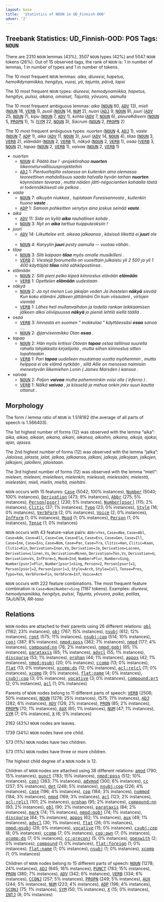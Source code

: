 ```yaml
---
layout: base
title:  'Statistics of NOUN in UD_Finnish-OOD'
udver: '2'
---
```


## Treebank Statistics: UD_Finnish-OOD: POS Tags: `NOUN`

There are 2310 `NOUN` lemmas (43%), 3507 `NOUN` types (42%) and 5047 `NOUN` tokens (26%).
Out of 15 observed tags, the rank of `NOUN` is: 1 in number of lemmas, 1 in number of types and 1 in number of tokens.

The 10 most frequent `NOUN` lemmas: <em>aika, diureesi, hapetus, hemo#dynamiikka, hengitys, vuosi, yö, tajunta, päivä, lapsi</em>

The 10 most frequent `NOUN` types:  <em>diureesi, hemodynamiikka, hapetus, hengitys, pulssi, aikana, omaiset, Tajunta, yövuoro, aamulla</em>

The 10 most frequent ambiguous lemmas: <em>aika</em> (<tt><a href="fi_ood-pos-NOUN.html">NOUN</a></tt> 60, <tt><a href="fi_ood-pos-ADV.html">ADV</a></tt> 13), <em>mieli</em> (<tt><a href="fi_ood-pos-NOUN.html">NOUN</a></tt> 18, <tt><a href="fi_ood-pos-VERB.html">VERB</a></tt> 1), <em>puoli</em> (<tt><a href="fi_ood-pos-NOUN.html">NOUN</a></tt> 14, <tt><a href="fi_ood-pos-NUM.html">NUM</a></tt> 2), <em>nuori</em> (<tt><a href="fi_ood-pos-ADJ.html">ADJ</a></tt> 9, <tt><a href="fi_ood-pos-NOUN.html">NOUN</a></tt> 9), <em>juuri</em> (<tt><a href="fi_ood-pos-ADV.html">ADV</a></tt> 25, <tt><a href="fi_ood-pos-NOUN.html">NOUN</a></tt> 7), <em>kipu</em> (<tt><a href="fi_ood-pos-NOUN.html">NOUN</a></tt> 7, <tt><a href="fi_ood-pos-ADV.html">ADV</a></tt> 1), <em>kohta</em> (<tt><a href="fi_ood-pos-ADV.html">ADV</a></tt> 7, <tt><a href="fi_ood-pos-NOUN.html">NOUN</a></tt> 6), <em>pleura#dreeni</em> (<tt><a href="fi_ood-pos-NOUN.html">NOUN</a></tt> 5, <tt><a href="fi_ood-pos-PROPN.html">PROPN</a></tt> 1), <em>%</em> (<tt><a href="fi_ood-pos-SYM.html">SYM</a></tt> 22, <tt><a href="fi_ood-pos-NOUN.html">NOUN</a></tt> 3), <em>Sacrum</em> (<tt><a href="fi_ood-pos-NOUN.html">NOUN</a></tt> 2, <tt><a href="fi_ood-pos-PROPN.html">PROPN</a></tt> 2)

The 10 most frequent ambiguous types:  <em>nuorten</em> (<tt><a href="fi_ood-pos-NOUN.html">NOUN</a></tt> 4, <tt><a href="fi_ood-pos-ADJ.html">ADJ</a></tt> 1), <em>vaste</em> (<tt><a href="fi_ood-pos-NOUN.html">NOUN</a></tt> 7, <tt><a href="fi_ood-pos-ADP.html">ADP</a></tt> 1), <em>aika</em> (<tt><a href="fi_ood-pos-ADV.html">ADV</a></tt> 11, <tt><a href="fi_ood-pos-NOUN.html">NOUN</a></tt> 3), <em>juuri</em> (<tt><a href="fi_ood-pos-ADV.html">ADV</a></tt> 14, <tt><a href="fi_ood-pos-NOUN.html">NOUN</a></tt> 4), <em>tilaa</em> (<tt><a href="fi_ood-pos-NOUN.html">NOUN</a></tt> 3, <tt><a href="fi_ood-pos-VERB.html">VERB</a></tt> 2), <em>elämään</em> (<tt><a href="fi_ood-pos-NOUN.html">NOUN</a></tt> 2, <tt><a href="fi_ood-pos-VERB.html">VERB</a></tt> 1), <em>näkyä</em> (<tt><a href="fi_ood-pos-NOUN.html">NOUN</a></tt> 2, <tt><a href="fi_ood-pos-VERB.html">VERB</a></tt> 1), <em>osaa</em> (<tt><a href="fi_ood-pos-VERB.html">VERB</a></tt> 3, <tt><a href="fi_ood-pos-NOUN.html">NOUN</a></tt> 2), <em>tapaa</em> (<tt><a href="fi_ood-pos-NOUN.html">NOUN</a></tt> 2, <tt><a href="fi_ood-pos-VERB.html">VERB</a></tt> 1), <em>vaivaa</em> (<tt><a href="fi_ood-pos-NOUN.html">NOUN</a></tt> 2, <tt><a href="fi_ood-pos-VERB.html">VERB</a></tt> 1)


* <em>nuorten</em>
  * <tt><a href="fi_ood-pos-NOUN.html">NOUN</a></tt> 4: <em>Päätä itse ! -projektirahaa <b>nuorten</b> liikenneturvallisuusprojekteihin</em>
  * <tt><a href="fi_ood-pos-ADJ.html">ADJ</a></tt> 1: <em>Pientuottajilta ostaessa on kuitenkin aina olemassa teoreettinen mahdollisuus saada halvalla hyvän tarhan <b>nuorten</b> köynnösten tavaraa , mutta näiden jätti-négociantien kohdalla tästä ei todennäköisesti ole pelkoa .</em>
* <em>vaste</em>
  * <tt><a href="fi_ood-pos-NOUN.html">NOUN</a></tt> 7: <em>alkuyön niukkaa , tuplataan Furesisannosta , kuitenkin huono <b>vaste</b> .</em>
  * <tt><a href="fi_ood-pos-ADP.html">ADP</a></tt> 1: <em>Samoin pohkeitten venytys aina joskus seinää <b>vaste</b> .</em>
* <em>aika</em>
  * <tt><a href="fi_ood-pos-ADV.html">ADV</a></tt> 11: <em>Side on kyllä <b>aika</b> rauhallinen kohde .</em>
  * <tt><a href="fi_ood-pos-NOUN.html">NOUN</a></tt> 3: <em>Nyt on <b>aika</b> tarttua huipputeoksiin !</em>
* <em>juuri</em>
  * <tt><a href="fi_ood-pos-ADV.html">ADV</a></tt> 14: <em>Liikuttelee erit. oikeaa jalkaansa , käsissä liikettä ei <b>juuri</b> ole .</em>
  * <tt><a href="fi_ood-pos-NOUN.html">NOUN</a></tt> 4: <em>Kanyylin <b>juuri</b> pesty aamulla -- vuotaa vähän .</em>
* <em>tilaa</em>
  * <tt><a href="fi_ood-pos-NOUN.html">NOUN</a></tt> 3: <em>Silti kaipaan <b>tilaa</b> myös omalle musiikilleni .</em>
  * <tt><a href="fi_ood-pos-VERB.html">VERB</a></tt> 2: <em>Viestejä foorumeilla on vuosittain julkaistu yli 2 500 ja yli 1 400 käyttäjää <b>tilaa</b> niitä sähköpostiinsa .</em>
* <em>elämään</em>
  * <tt><a href="fi_ood-pos-NOUN.html">NOUN</a></tt> 2: <em>Silti pieni pelko kipeä kiinnostus elävään <b>elämään</b></em>
  * <tt><a href="fi_ood-pos-VERB.html">VERB</a></tt> 1: <em>Opettelen <b>elämään</b> uudestaan</em>
* <em>näkyä</em>
  * <tt><a href="fi_ood-pos-NOUN.html">NOUN</a></tt> 2: <em>Ja nyt menen Luo jakajan veden Ja ihastelen <b>näkyä</b> sievää Kun koko elämäni Jälkeen jättämäni On kuin viisauteni , virtojen viemää</em>
  * <tt><a href="fi_ood-pos-VERB.html">VERB</a></tt> 1: <em>Lähes heti mullanvaihdon ja todella rankan leikkaamisen jälkeen alkoi oliviipuussa <b>näkyä</b> jo pieniä lehtiä siellä täällä .</em>
* <em>osaa</em>
  * <tt><a href="fi_ood-pos-VERB.html">VERB</a></tt> 3: <em>hinnasta en suomen " mokkulaa " käyttäessäsi <b>osaa</b> sanoa ....</em>
  * <tt><a href="fi_ood-pos-NOUN.html">NOUN</a></tt> 2: <em>@jarvisenmikko Otan <b>osaa</b> .</em>
* <em>tapaa</em>
  * <tt><a href="fi_ood-pos-NOUN.html">NOUN</a></tt> 2: <em>Hän myös kritisoi Otavan <b>tapaa</b> ostaa talliinsa suurella rahalla lahjakkaita kirjailijoita , mutta siihen kiinnostus sitten lopahtaakin .</em>
  * <tt><a href="fi_ood-pos-VERB.html">VERB</a></tt> 1: <em>Pari <b>tapaa</b> uudelleen muutamaa vuotta myöhemmin , mutta helppoa ei ole elämä nytkään , sillä Allie on menossa naimisiin menestyvän liikemiehen Lonin ( James Marsden ) kanssa .</em>
* <em>vaivaa</em>
  * <tt><a href="fi_ood-pos-NOUN.html">NOUN</a></tt> 2: <em>Paljon <b>vaivaa</b> mutta pahemminkin voisi olla ( inferno ) .</em>
  * <tt><a href="fi_ood-pos-VERB.html">VERB</a></tt> 1: <em>Nälkä <b>vaivaa</b> , ja kiisseliä ja mehua onkin jnkv suun kautta ottanut .</em>

## Morphology

The form / lemma ratio of `NOUN` is 1.518182 (the average of all parts of speech is 1.566403).

The 1st highest number of forms (12) was observed with the lemma “aika”: <em>aika, aikaa, aikaan, aikana, aikani, aikansa, aikoihin, aikoina, aikoja, ajaksi, ajan, ajassa</em>.

The 2nd highest number of forms (12) was observed with the lemma “jalka”: <em>Jaloissa, jalasta, jalat, jalkaa, jalkaansa, jalkani, jalkoja, jalkojaan, jalkojen, jalkojeni, jaloilleni, jaloistaan</em>.

The 3rd highest number of forms (12) was observed with the lemma “mieli”: <em>mieleen, mieleeni, mielelleen, mielenkin, mielessä, mielessäni, mielestä, mielestäni, mieli, mielin, mieltä, mieltäni</em>.

`NOUN` occurs with 15 features: <tt><a href="fi_ood-feat-Case.html">Case</a></tt> (5042; 100% instances), <tt><a href="fi_ood-feat-Number.html">Number</a></tt> (5040; 100% instances), <tt><a href="fi_ood-feat-Derivation.html">Derivation</a></tt> (473; 9% instances), <tt><a href="fi_ood-feat-Abbr.html">Abbr</a></tt> (275; 5% instances), <tt><a href="fi_ood-feat-Person-psor.html">Person[psor]</a></tt> (230; 5% instances), <tt><a href="fi_ood-feat-Number-psor.html">Number[psor]</a></tt> (115; 2% instances), <tt><a href="fi_ood-feat-Clitic.html">Clitic</a></tt> (37; 1% instances), <tt><a href="fi_ood-feat-Typo.html">Typo</a></tt> (23; 0% instances), <tt><a href="fi_ood-feat-Style.html">Style</a></tt> (16; 0% instances), <tt><a href="fi_ood-feat-VerbForm.html">VerbForm</a></tt> (2; 0% instances), <tt><a href="fi_ood-feat-Voice.html">Voice</a></tt> (2; 0% instances), <tt><a href="fi_ood-feat-InfForm.html">InfForm</a></tt> (1; 0% instances), <tt><a href="fi_ood-feat-Mood.html">Mood</a></tt> (1; 0% instances), <tt><a href="fi_ood-feat-Person.html">Person</a></tt> (1; 0% instances), <tt><a href="fi_ood-feat-Tense.html">Tense</a></tt> (1; 0% instances)

`NOUN` occurs with 43 feature-value pairs: `Abbr=Yes`, `Case=Abe`, `Case=Abl`, `Case=Ade`, `Case=All`, `Case=Com`, `Case=Ela`, `Case=Ess`, `Case=Gen`, `Case=Ill`, `Case=Ine`, `Case=Ins`, `Case=Nom`, `Case=Par`, `Case=Tra`, `Clitic=Han`, `Clitic=Kaan`, `Clitic=Kin`, `Derivation=Inen,Vs`, `Derivation=Ja`, `Derivation=Lainen`, `Derivation=Llinen,Vs`, `Derivation=Minen`, `Derivation=Ton,Vs`, `Derivation=U`, `Derivation=Vs`, `InfForm=1`, `Mood=Ind`, `Number=Plur`, `Number=Sing`, `Number[psor]=Plur`, `Number[psor]=Sing`, `Person=2`, `Person[psor]=1`, `Person[psor]=2`, `Person[psor]=3`, `Style=Arch`, `Style=Coll`, `Tense=Pres`, `Typo=Yes`, `VerbForm=Fin`, `VerbForm=Inf`, `Voice=Act`

`NOUN` occurs with 222 feature combinations.
The most frequent feature combination is `Case=Nom|Number=Sing` (1167 tokens).
Examples: <em>diureesi, hemodynamiikka, hengitys, pulssi, Tajunta, yövuoro, poika, potilas, TAJUNTA, RR-taso</em>


## Relations

`NOUN` nodes are attached to their parents using 26 different relations: <tt><a href="fi_ood-dep-obl.html">obl</a></tt> (1162; 23% instances), <tt><a href="fi_ood-dep-obj.html">obj</a></tt> (767; 15% instances), <tt><a href="fi_ood-dep-nsubj.html">nsubj</a></tt> (612; 12% instances), <tt><a href="fi_ood-dep-root.html">root</a></tt> (575; 11% instances), <tt><a href="fi_ood-dep-nsubj-cop.html">nsubj:cop</a></tt> (514; 10% instances), <tt><a href="fi_ood-dep-conj.html">conj</a></tt> (387; 8% instances), <tt><a href="fi_ood-dep-nmod-poss.html">nmod:poss</a></tt> (362; 7% instances), <tt><a href="fi_ood-dep-nmod.html">nmod</a></tt> (177; 4% instances), <tt><a href="fi_ood-dep-compound-nn.html">compound:nn</a></tt> (76; 2% instances), <tt><a href="fi_ood-dep-nmod-gobj.html">nmod:gobj</a></tt> (65; 1% instances), <tt><a href="fi_ood-dep-parataxis.html">parataxis</a></tt> (65; 1% instances), <tt><a href="fi_ood-dep-advcl.html">advcl</a></tt> (55; 1% instances), <tt><a href="fi_ood-dep-discourse.html">discourse</a></tt> (53; 1% instances), <tt><a href="fi_ood-dep-orphan.html">orphan</a></tt> (44; 1% instances), <tt><a href="fi_ood-dep-appos.html">appos</a></tt> (42; 1% instances), <tt><a href="fi_ood-dep-nmod-gsubj.html">nmod:gsubj</a></tt> (20; 0% instances), <tt><a href="fi_ood-dep-ccomp.html">ccomp</a></tt> (13; 0% instances), <tt><a href="fi_ood-dep-flat.html">flat</a></tt> (13; 0% instances), <tt><a href="fi_ood-dep-xcomp-ds.html">xcomp:ds</a></tt> (12; 0% instances), <tt><a href="fi_ood-dep-acl-relcl.html">acl:relcl</a></tt> (11; 0% instances), <tt><a href="fi_ood-dep-xcomp.html">xcomp</a></tt> (9; 0% instances), <tt><a href="fi_ood-dep-flat-name.html">flat:name</a></tt> (4; 0% instances), <tt><a href="fi_ood-dep-csubj-cop.html">csubj:cop</a></tt> (3; 0% instances), <tt><a href="fi_ood-dep-vocative.html">vocative</a></tt> (3; 0% instances), <tt><a href="fi_ood-dep-compound-prt.html">compound:prt</a></tt> (2; 0% instances), <tt><a href="fi_ood-dep-acl.html">acl</a></tt> (1; 0% instances)

Parents of `NOUN` nodes belong to 11 different parts of speech: <tt><a href="fi_ood-pos-VERB.html">VERB</a></tt> (2506; 50% instances), <tt><a href="fi_ood-pos-NOUN.html">NOUN</a></tt> (1278; 25% instances),  (575; 11% instances), <tt><a href="fi_ood-pos-ADJ.html">ADJ</a></tt> (282; 6% instances), <tt><a href="fi_ood-pos-ADV.html">ADV</a></tt> (126; 2% instances), <tt><a href="fi_ood-pos-PRON.html">PRON</a></tt> (85; 2% instances), <tt><a href="fi_ood-pos-PROPN.html">PROPN</a></tt> (70; 1% instances), <tt><a href="fi_ood-pos-AUX.html">AUX</a></tt> (65; 1% instances), <tt><a href="fi_ood-pos-NUM.html">NUM</a></tt> (47; 1% instances), <tt><a href="fi_ood-pos-SYM.html">SYM</a></tt> (7; 0% instances), <tt><a href="fi_ood-pos-X.html">X</a></tt> (6; 0% instances)

2162 (43%) `NOUN` nodes are leaves.

1739 (34%) `NOUN` nodes have one child.

573 (11%) `NOUN` nodes have two children.

573 (11%) `NOUN` nodes have three or more children.

The highest child degree of a `NOUN` node is 12.

Children of `NOUN` nodes are attached using 38 different relations: <tt><a href="fi_ood-dep-amod.html">amod</a></tt> (790; 15% instances), <tt><a href="fi_ood-dep-punct.html">punct</a></tt> (783; 15% instances), <tt><a href="fi_ood-dep-nmod-poss.html">nmod:poss</a></tt> (512; 10% instances), <tt><a href="fi_ood-dep-conj.html">conj</a></tt> (383; 7% instances), <tt><a href="fi_ood-dep-advmod.html">advmod</a></tt> (300; 6% instances), <tt><a href="fi_ood-dep-cc.html">cc</a></tt> (257; 5% instances), <tt><a href="fi_ood-dep-det.html">det</a></tt> (248; 5% instances), <tt><a href="fi_ood-dep-nsubj-cop.html">nsubj:cop</a></tt> (226; 4% instances), <tt><a href="fi_ood-dep-case.html">case</a></tt> (196; 4% instances), <tt><a href="fi_ood-dep-cop.html">cop</a></tt> (184; 3% instances), <tt><a href="fi_ood-dep-nummod.html">nummod</a></tt> (184; 3% instances), <tt><a href="fi_ood-dep-nmod.html">nmod</a></tt> (169; 3% instances), <tt><a href="fi_ood-dep-acl.html">acl</a></tt> (123; 2% instances), <tt><a href="fi_ood-dep-acl-relcl.html">acl:relcl</a></tt> (101; 2% instances), <tt><a href="fi_ood-dep-orphan.html">orphan</a></tt> (95; 2% instances), <tt><a href="fi_ood-dep-compound-nn.html">compound:nn</a></tt> (93; 2% instances), <tt><a href="fi_ood-dep-obl.html">obl</a></tt> (90; 2% instances), <tt><a href="fi_ood-dep-parataxis.html">parataxis</a></tt> (84; 2% instances), <tt><a href="fi_ood-dep-mark.html">mark</a></tt> (74; 1% instances), <tt><a href="fi_ood-dep-nmod-gobj.html">nmod:gobj</a></tt> (74; 1% instances), <tt><a href="fi_ood-dep-discourse.html">discourse</a></tt> (64; 1% instances), <tt><a href="fi_ood-dep-appos.html">appos</a></tt> (62; 1% instances), <tt><a href="fi_ood-dep-aux.html">aux</a></tt> (49; 1% instances), <tt><a href="fi_ood-dep-advcl.html">advcl</a></tt> (30; 1% instances), <tt><a href="fi_ood-dep-flat.html">flat</a></tt> (26; 0% instances), <tt><a href="fi_ood-dep-nmod-gsubj.html">nmod:gsubj</a></tt> (26; 0% instances), <tt><a href="fi_ood-dep-vocative.html">vocative</a></tt> (15; 0% instances), <tt><a href="fi_ood-dep-csubj-cop.html">csubj:cop</a></tt> (8; 0% instances), <tt><a href="fi_ood-dep-ccomp.html">ccomp</a></tt> (7; 0% instances), <tt><a href="fi_ood-dep-cop-own.html">cop:own</a></tt> (7; 0% instances), <tt><a href="fi_ood-dep-xcomp-ds.html">xcomp:ds</a></tt> (7; 0% instances), <tt><a href="fi_ood-dep-cc-preconj.html">cc:preconj</a></tt> (5; 0% instances), <tt><a href="fi_ood-dep-goeswith.html">goeswith</a></tt> (2; 0% instances), <tt><a href="fi_ood-dep-compound.html">compound</a></tt> (1; 0% instances), <tt><a href="fi_ood-dep-flat-foreign.html">flat:foreign</a></tt> (1; 0% instances), <tt><a href="fi_ood-dep-flat-name.html">flat:name</a></tt> (1; 0% instances), <tt><a href="fi_ood-dep-nsubj.html">nsubj</a></tt> (1; 0% instances), <tt><a href="fi_ood-dep-xcomp.html">xcomp</a></tt> (1; 0% instances)

Children of `NOUN` nodes belong to 15 different parts of speech: <tt><a href="fi_ood-pos-NOUN.html">NOUN</a></tt> (1278; 24% instances), <tt><a href="fi_ood-pos-ADJ.html">ADJ</a></tt> (845; 16% instances), <tt><a href="fi_ood-pos-PUNCT.html">PUNCT</a></tt> (783; 15% instances), <tt><a href="fi_ood-pos-PRON.html">PRON</a></tt> (380; 7% instances), <tt><a href="fi_ood-pos-ADV.html">ADV</a></tt> (342; 6% instances), <tt><a href="fi_ood-pos-VERB.html">VERB</a></tt> (334; 6% instances), <tt><a href="fi_ood-pos-CCONJ.html">CCONJ</a></tt> (257; 5% instances), <tt><a href="fi_ood-pos-PROPN.html">PROPN</a></tt> (249; 5% instances), <tt><a href="fi_ood-pos-AUX.html">AUX</a></tt> (244; 5% instances), <tt><a href="fi_ood-pos-NUM.html">NUM</a></tt> (223; 4% instances), <tt><a href="fi_ood-pos-ADP.html">ADP</a></tt> (196; 4% instances), <tt><a href="fi_ood-pos-SCONJ.html">SCONJ</a></tt> (75; 1% instances), <tt><a href="fi_ood-pos-SYM.html">SYM</a></tt> (50; 1% instances), <tt><a href="fi_ood-pos-X.html">X</a></tt> (15; 0% instances), <tt><a href="fi_ood-pos-INTJ.html">INTJ</a></tt> (8; 0% instances)

